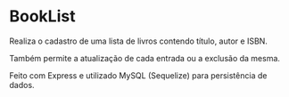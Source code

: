 # BookList
Realiza o cadastro de uma lista de livros contendo título, autor e ISBN.

Também permite a atualização de cada entrada ou a exclusão da mesma.

Feito com Express e utilizado MySQL (Sequelize) para persistência de dados.